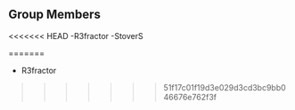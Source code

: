 ## Group Members
<<<<<<< HEAD
-R3fractor
-StoverS

=======
- R3fractor
>>>>>>> 51f17c01f19d3e029d3cd3bc9bb046676e762f3f
